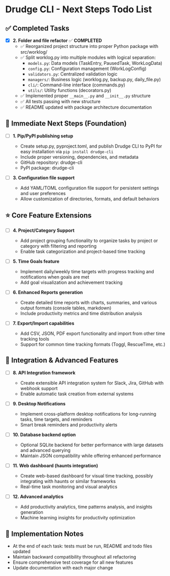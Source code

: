 # Drudge CLI - Next Steps Todo List

## ✅ Completed Tasks

- [x] **2. Folder and file refactor** ✅ **COMPLETED**
  - ✅ Reorganized project structure into proper Python package with src/worklog/
  - ✅ Split worklog.py into multiple modules with logical separation:
    - `models.py`: Data models (TaskEntry, PausedTask, WorkLogData)
    - `config.py`: Configuration management (WorkLogConfig)
    - `validators.py`: Centralized validation logic
    - `managers/`: Business logic (worklog.py, backup.py, daily_file.py)
    - `cli/`: Command-line interface (commands.py)
    - `utils/`: Utility functions (decorators.py)
  - ✅ Implemented proper `__main__.py` and `__init__.py` structure
  - ✅ All tests passing with new structure
  - ✅ README updated with package architecture documentation

## 🚀 Immediate Next Steps (Foundation)

- [ ] **1. Pip/PyPI publishing setup**
  - Create setup.py, pyproject.toml, and publish Drudge CLI to PyPI for easy installation via `pip install drudge-cli`
  - Include proper versioning, dependencies, and metadata
  - GitHub repository: drudge-cli
  - PyPI package: drudge-cli

- [ ] **3. Configuration file support**
  - Add YAML/TOML configuration file support for persistent settings and user preferences
  - Allow customization of directories, formats, and default behaviors

## ⭐ Core Feature Extensions
- [ ] **4. Project/Category Support**
  - Add project grouping functionality to organize tasks by project or category with filtering and reporting
  - Enable task categorization and project-based time tracking

- [ ] **5. Time Goals feature**
  - Implement daily/weekly time targets with progress tracking and notifications when goals are met
  - Add goal visualization and achievement tracking

- [ ] **6. Enhanced Reports generation**
  - Create detailed time reports with charts, summaries, and various output formats (console tables, markdown)
  - Include productivity metrics and time distribution analysis

- [ ] **7. Export/Import capabilities**
  - Add CSV, JSON, PDF export functionality and import from other time tracking tools
  - Support for common time tracking formats (Toggl, RescueTime, etc.)

## 🔌 Integration & Advanced Features
- [ ] **8. API Integration framework**
  - Create extensible API integration system for Slack, Jira, GitHub with webhook support
  - Enable automatic task creation from external systems

- [ ] **9. Desktop Notifications**
  - Implement cross-platform desktop notifications for long-running tasks, time targets, and reminders
  - Smart break reminders and productivity alerts

- [ ] **10. Database backend option**
  - Optional SQLite backend for better performance with large datasets and advanced querying
  - Maintain JSON compatibility while offering enhanced performance

- [ ] **11. Web dashboard (haunts integration)**
  - Create web-based dashboard for visual time tracking, possibly integrating with haunts or similar frameworks
  - Real-time task monitoring and visual analytics

- [ ] **12. Advanced analytics**
  - Add productivity analytics, time patterns analysis, and insights generation
  - Machine learning insights for productivity optimization

## 📝 Implementation Notes
- At the end of each task: tests must be run, README and todo files updated
- Maintain backward compatibility throughout all refactoring
- Ensure comprehensive test coverage for all new features
- Update documentation with each major change